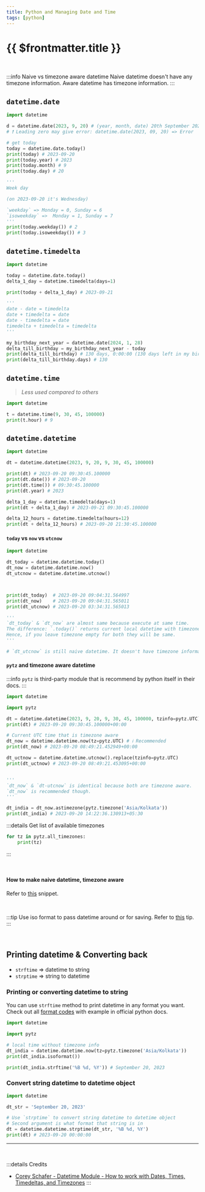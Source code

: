 ```yaml
---
title: Python and Managing Date and Time
tags: [python]
---
```


# {{ $frontmatter.title }}

<br>

:::info Naive vs timezone aware datetime
Naive datetime doesn't have any timezone information. Aware datetime has timezone information.
:::

## `datetime.date`

```py
import datetime

d = datetime.date(2023, 9, 20) # (year, month, date) 20th September 2023
# ❗ Leading zero may give error: datetime.date(2023, 09, 20) => Error

# get today
today = datetime.date.today()
print(today) # 2023-09-20
print(today.year) # 2023
print(today.month) # 9
print(today.day) # 20

'''
Week day

(on 2023-09-20 it's Wednesday)

`weekday` => Monday = 0, Sunday = 6
`isoweekday` =>  Monday = 1, Sunday = 7
'''
print(today.weekday()) # 2
print(today.isoweekday()) # 3

```

## `datetime.timedelta`

```py
import datetime

today = datetime.date.today()
delta_1_day = datetime.timedelta(days=1)

print(today + delta_1_day) # 2023-09-21

'''
date - date = timedelta
date + timedelta = date
date - timedelta = date
timedelta + timedelta = timedelta
'''

my_birthday_next_year = datetime.date(2024, 1, 28)
delta_till_birthday = my_birthday_next_year - today
print(delta_till_birthday) # 130 days, 0:00:00 (130 days left in my birthday)
print(delta_till_birthday.days) # 130
```

## `datetime.time`

> _Less used compared to others_

```py
import datetime

t = datetime.time(9, 30, 45, 100000)
print(t.hour) # 9
```

## `datetime.datetime`

```py
import datetime

dt = datetime.datetime(2023, 9, 20, 9, 30, 45, 100000)

print(dt) # 2023-09-20 09:30:45.100000
print(dt.date()) # 2023-09-20
print(dt.time()) # 09:30:45.100000
print(dt.year) # 2023

delta_1_day = datetime.timedelta(days=1)
print(dt + delta_1_day) # 2023-09-21 09:30:45.100000

delta_12_hours = datetime.timedelta(hours=12)
print(dt + delta_12_hours) # 2023-09-20 21:30:45.100000
```

#### `today` vs `now` vs `utcnow`

```py
import datetime

dt_today = datetime.datetime.today()
dt_now = datetime.datetime.now()
dt_utcnow = datetime.datetime.utcnow()



print(dt_today)  # 2023-09-20 09:04:31.564997
print(dt_now)    # 2023-09-20 09:04:31.565011
print(dt_utcnow) # 2023-09-20 03:34:31.565013

'''
`dt_today` & `dt_now` are almost same because execute at same time.
The difference: `.today()` returns current local datetime with timezone set to `None` whereas `.now()` allows us to pass timezone.
Hence, if you leave timezone empty for both they will be same.
'''

# `dt_utcnow` is still naive datetime. It doesn't have timezone information.
```

#### `pytz` and timezone aware datetime

:::info
`pytz` is third-party module that is recommend by python itself in their docs.
:::

```py
import datetime

import pytz

dt = datetime.datetime(2023, 9, 20, 9, 30, 45, 100000, tzinfo=pytz.UTC)
print(dt) # 2023-09-20 09:30:45.100000+00:00

# Current UTC time that is timezone aware
dt_now = datetime.datetime.now(tz=pytz.UTC) # ℹ️ Recommended
print(dt_now) # 2023-09-20 08:49:21.452949+00:00

dt_uctnow = datetime.datetime.utcnow().replace(tzinfo=pytz.UTC)
print(dt_uctnow) # 2023-09-20 08:49:21.453095+00:00


'''
`dt_now` & `dt-utcnow` is identical because both are timezone aware.
`dt_now` is recommended though.
'''

dt_india = dt_now.astimezone(pytz.timezone('Asia/Kolkata'))
print(dt_india) # 2023-09-20 14:22:36.130913+05:30

```

:::details Get list of available timezones

```py
for tz in pytz.all_timezones:
    print(tz)
```

:::

<br>

#### How to make naive datetime, timezone aware

Refer to [this](/blog/python-my-findings.html#how-to-make-naive-datetime-timezone-aware) snippet.

<br>

:::tip
Use iso format to pass datetime around or for saving. Refer to [this](/blog/python-my-findings.html#tips-date-time-&-timezones) tip.
:::

<br>

## Printing datetime & Converting back

- `strftime` => datetime to string
- `strptime` => string to datetime

### Printing or converting datetime to string

You can use `strftime` method to print datetime in any format you want. Check out all [format codes](https://docs.python.org/3/library/datetime.html#strftime-and-strptime-format-codes) with example in official python docs.

```py
import datetime

import pytz

# local time without timezone info
dt_india = datetime.datetime.now(tz=pytz.timezone('Asia/Kolkata'))
print(dt_india.isoformat())

print(dt_india.strftime('%B %d, %Y')) # September 20, 2023
```

### Convert string datetime to datetime object

```py
import datetime

dt_str = 'September 20, 2023'

# Use `strptime` to convert string datetime to datetime object
# Second argument is what format that string is in
dt = datetime.datetime.strptime(dt_str, '%B %d, %Y')
print(dt) # 2023-09-20 00:00:00
```

---

<br>

:::details Credits

- [Corey Schafer - Datetime Module - How to work with Dates, Times, Timedeltas, and Timezones](https://www.youtube.com/watch?v=eirjjyP2qcQ)
:::
